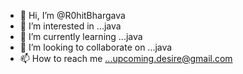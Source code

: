 - 👋 Hi, I’m @R0hitBhargava
- 👀 I’m interested in ...java
- 🌱 I’m currently learning ...java
- 💞️ I’m looking to collaborate on ...java
- 📫 How to reach me ...upcoming.desire@gmail.com

<!---
R0hitBhargava/R0hitBhargava is a ✨ special ✨ repository because its `README.md` (this file) appears on your GitHub profile.
You can click the Preview link to take a look at your changes.
--->
